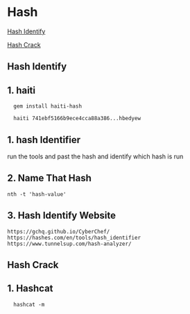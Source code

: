 # Hash 

[Hash Identify](#Hash-Identify)

[Hash Crack](#Hash-Crack) 








## Hash Identify

## 1. haiti 

      gem install haiti-hash
      
      haiti 741ebf5166b9ece4cca88a386...hbedyew

## 1. hash Identifier 

   run the tools and past the hash and identify which hash is run 
   
   
## 2. Name That Hash

    nth -t 'hash-value'
      
      
## 3. Hash Identify Website 

    https://gchq.github.io/CyberChef/
    https://hashes.com/en/tools/hash_identifier
    https://www.tunnelsup.com/hash-analyzer/


## Hash Crack 

## 1. Hashcat

      hashcat -m 





















